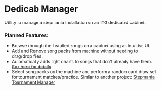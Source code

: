 # Dedicab Manager
Utility to manage a stepmania installation on an ITG dedicated cabinet.

### Planned Features:
* Browse through the installed songs on a cabinet using an intuitive UI.
* Add and Remove song packs from machine without needing to drag/drop files.
* Automatically adds light charts to songs that don't already have them. [See here for details](https://github.com/StefanoFiumara/Stepmania-Lights-Builder)
* Select song packs on the machine and perform a random card draw set for tournament matches/practice. Similar to another project: [Stepmania Tournament Manager](https://github.com/StefanoFiumara/Stepmania-Tournament-Manager)